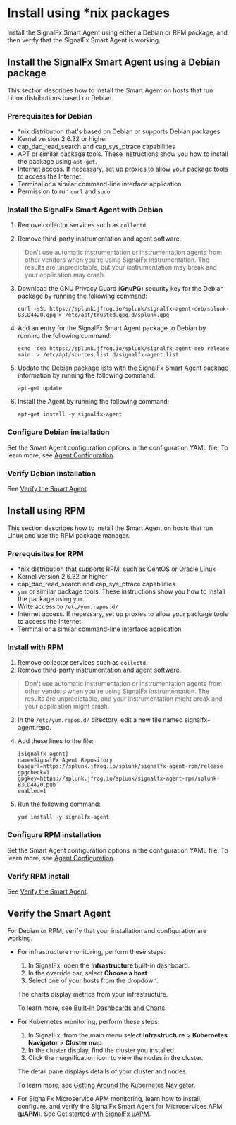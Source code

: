 # Install using *nix packages

Install the SignalFx Smart Agent using either a Debian or RPM package,
and then verify that the SignalFx Smart Agent is working.

## Install the SignalFx Smart Agent using a Debian package

This section describes how to install the Smart Agent on hosts that
run Linux distributions based on Debian.

### Prerequisites for Debian

* *nix distribution that's based on Debian or supports Debian packages
* Kernel version 2.6.32 or higher
* cap_dac_read_search and cap_sys_ptrace capabilities
* APT or similar package tools. These instructions show you how to install the package using `apt-get`.
* Internet access. If necessary, set up proxies to allow your package tools to access the Internet.
* Terminal or a similar command-line interface application
* Permission to run `curl` and `sudo`

### Install the SignalFx Smart Agent with Debian

1. Remove collector services such as `collectd`.

2. Remove third-party instrumentation and agent software.

> Don't use automatic instrumentation or instrumentation agents from
> other vendors when you're using SignalFx instrumentation. The results
> are unpredictable, but your instrumentation may break and your
> application may crash.

3. Download the GNU Privacy Guard (**GnuPG**) security key for the Debian package
   by running the following command:

   ```
   curl -sSL https://splunk.jfrog.io/splunk/signalfx-agent-deb/splunk-B3CD4420.gpg > /etc/apt/trusted.gpg.d/splunk.gpg
   ```

4. Add an entry for the SignalFx Smart Agent package to Debian by running the following command:

   ```
   echo 'deb https://splunk.jfrog.io/splunk/signalfx-agent-deb release main' > /etc/apt/sources.list.d/signalfx-agent.list
   ```

5. Update the Debian package lists with the SignalFx Smart Agent package information
   by running the following command:

   ```
   apt-get update
   ```

6. Install the Agent by running the following command:

   ```
   apt-get install -y signalfx-agent
   ```

### Configure Debian installation

Set the Smart Agent configuration options in the configuration YAML file. To learn more,
see [Agent Configuration](config-schema.md).

### Verify Debian installation

See [Verify the Smart Agent](#verify-the-smart-agent).

## Install using RPM

This section describes how to install the Smart Agent on hosts that
run Linux and use the RPM package manager.

### Prerequisites for RPM

* *nix distribution that supports RPM, such as CentOS or Oracle Linux
* Kernel version 2.6.32 or higher
* cap_dac_read_search and cap_sys_ptrace capabilities
* `yum` or similar package tools. These instructions show you how to install the package using `yum`.
* Write access to `/etc/yum.repos.d/`
* Internet access. If necessary, set up proxies to allow your package tools to access the Internet.
* Terminal or a similar command-line interface application

### Install with RPM

1. Remove collector services such as `collectd`.
2. Remove third-party instrumentation and agent software.

> Don't use automatic instrumentation or instrumentation agents from
> other vendors when you're using SignalFx instrumentation. The results
> are unpredictable, and your instrumentation might break and your
> application might crash.

3. In the `/etc/yum.repos.d/` directory, edit a new file named signalfx-agent.repo.
4. Add these lines to the file:

   ```
   [signalfx-agent]
   name=SignalFx Agent Repository
   baseurl=https://splunk.jfrog.io/splunk/signalfx-agent-rpm/release
   gpgcheck=1
   gpgkey=https://splunk.jfrog.io/splunk/signalfx-agent-rpm/splunk-B3CD4420.pub
   enabled=1
   ```

5. Run the following command:

   ```
   yum install -y signalfx-agent
   ```

### Configure RPM installation

Set the Smart Agent configuration options in the configuration YAML file. To learn more,
see [Agent Configuration](config-schema.md).

### Verify RPM install

See [Verify the Smart Agent](#verify-the-smart-agent).

## Verify the Smart Agent

For Debian or RPM, verify that your installation and configuration are working.

* For infrastructure monitoring, perform these steps:
  1. In SignalFx, open the **Infrastructure** built-in dashboard.
  2. In the override bar, select **Choose a host**.
  3. Select one of your hosts from the dropdown.

  The charts display metrics from your infrastructure.

  To learn more, see [Built-In Dashboards and Charts](https://docs.signalfx.com/en/latest/getting-started/built-in-content/built-in-dashboards.html).

* For Kubernetes monitoring, perform these steps:
  1. In SignalFx, from the main menu select **Infrastructure** > **Kubernetes Navigator** > **Cluster map**.
  2. In the cluster display, find the cluster you installed.
  3. Click the magnification icon to view the nodes in the cluster.

  The detail pane displays details of your cluster and nodes.

  To learn more, see [Getting Around the Kubernetes Navigator](https://docs.signalfx.com/en/latest/integrations/kubernetes/get-around-k8s-navigator.html).

* For SignalFx Microservice APM monitoring, learn how to install, configure, and verify the SignalFx Smart Agent for Microservices APM (**µAPM**). See
  [Get started with SignalFx µAPM](https://docs.signalfx.com/en/latest/apm/apm-getting-started/apm-index.html).

